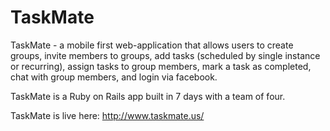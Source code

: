 # TaskMate

TaskMate - a mobile first web-application that allows users to create groups, invite members to groups, add tasks (scheduled by single instance or recurring), assign tasks to group members, mark a task as completed, chat with group members, and login via facebook.

TaskMate is a Ruby on Rails app built in 7 days with a team of four.  

TaskMate is live here: http://www.taskmate.us/ 